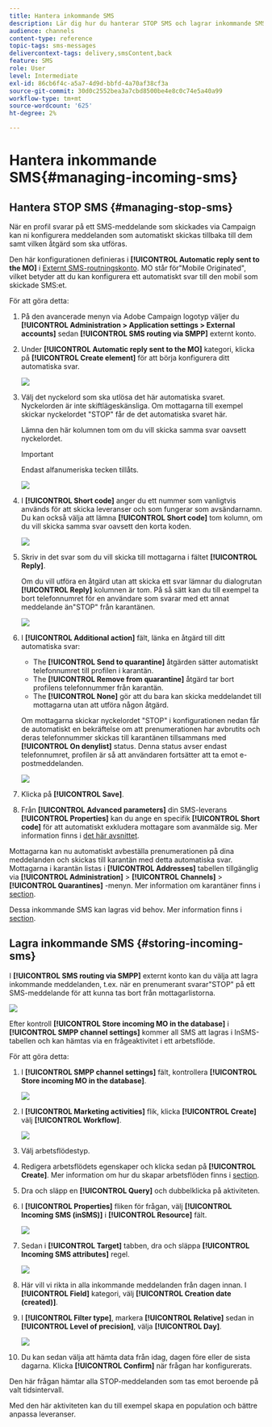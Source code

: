 ```yaml
---
title: Hantera inkommande SMS
description: Lär dig hur du hanterar STOP SMS och lagrar inkommande SMS i Adobe Campaign.
audience: channels
content-type: reference
topic-tags: sms-messages
delivercontext-tags: delivery,smsContent,back
feature: SMS
role: User
level: Intermediate
exl-id: 86cb6f4c-a5a7-4d9d-bbfd-4a70af38cf3a
source-git-commit: 30d0c2552bea3a7cbd8500be4e8c0c74e5a40a99
workflow-type: tm+mt
source-wordcount: '625'
ht-degree: 2%

---
```


# Hantera inkommande SMS{#managing-incoming-sms}

## Hantera STOP SMS {#managing-stop-sms}

När en profil svarar på ett SMS-meddelande som skickades via Campaign kan ni konfigurera meddelanden som automatiskt skickas tillbaka till dem samt vilken åtgärd som ska utföras.

Den här konfigurationen definieras i **[!UICONTROL Automatic reply sent to the MO]** i [Externt SMS-routningskonto](../../administration/using/configuring-sms-channel.md#defining-an-sms-routing). MO står för&quot;Mobile Originated&quot;, vilket betyder att du kan konfigurera ett automatiskt svar till den mobil som skickade SMS:et.

För att göra detta:

1. På den avancerade menyn via Adobe Campaign logotyp väljer du **[!UICONTROL Administration > Application settings > External accounts]** sedan **[!UICONTROL SMS routing via SMPP]** externt konto.
1. Under **[!UICONTROL Automatic reply sent to the MO]** kategori, klicka på **[!UICONTROL Create element]** för att börja konfigurera ditt automatiska svar.

   ![](assets/sms_mo_1.png)

1. Välj det nyckelord som ska utlösa det här automatiska svaret. Nyckelorden är inte skiftlägeskänsliga. Om mottagarna till exempel skickar nyckelordet &quot;STOP&quot; får de det automatiska svaret här.

   Lämna den här kolumnen tom om du vill skicka samma svar oavsett nyckelordet.

   >[!IMPORTANT]
   >
   >Endast alfanumeriska tecken tillåts.

   ![](assets/sms_mo_2.png)

1. I **[!UICONTROL Short code]** anger du ett nummer som vanligtvis används för att skicka leveranser och som fungerar som avsändarnamn. Du kan också välja att lämna **[!UICONTROL Short code]** tom kolumn, om du vill skicka samma svar oavsett den korta koden.

   ![](assets/sms_mo_4.png)

1. Skriv in det svar som du vill skicka till mottagarna i fältet **[!UICONTROL Reply]**.

   Om du vill utföra en åtgärd utan att skicka ett svar lämnar du dialogrutan **[!UICONTROL Reply]** kolumnen är tom. På så sätt kan du till exempel ta bort telefonnumret för en användare som svarar med ett annat meddelande än&quot;STOP&quot; från karantänen.

   ![](assets/sms_mo_3.png)

1. I **[!UICONTROL Additional action]** fält, länka en åtgärd till ditt automatiska svar:

   * The **[!UICONTROL Send to quarantine]** åtgärden sätter automatiskt telefonnumret till profilen i karantän.
   * The **[!UICONTROL Remove from quarantine]** åtgärd tar bort profilens telefonnummer från karantän.
   * The **[!UICONTROL None]** gör att du bara kan skicka meddelandet till mottagarna utan att utföra någon åtgärd.

   Om mottagarna skickar nyckelordet &quot;STOP&quot; i konfigurationen nedan får de automatiskt en bekräftelse om att prenumerationen har avbrutits och deras telefonnummer skickas till karantänen tillsammans med **[!UICONTROL On denylist]** status. Denna status avser endast telefonnumret, profilen är så att användaren fortsätter att ta emot e-postmeddelanden.

   ![](assets/sms_mo.png)

1. Klicka på **[!UICONTROL Save]**.

1. Från **[!UICONTROL Advanced parameters]** din SMS-leverans **[!UICONTROL Properties]** kan du ange en specifik **[!UICONTROL Short code]** för att automatiskt exkludera mottagare som avanmälde sig. Mer information finns i [det här avsnittet](../../administration/using/configuring-sms-channel.md#configuring-sms-properties).

Mottagarna kan nu automatiskt avbeställa prenumerationen på dina meddelanden och skickas till karantän med detta automatiska svar. Mottagarna i karantän listas i **[!UICONTROL Addresses]** tabellen tillgänglig via **[!UICONTROL Administration]** > **[!UICONTROL Channels]** > **[!UICONTROL Quarantines]** -menyn. Mer information om karantäner finns i [section](../../sending/using/understanding-quarantine-management.md).

Dessa inkommande SMS kan lagras vid behov. Mer information finns i [section](#storing-incoming-sms).

## Lagra inkommande SMS {#storing-incoming-sms}

I **[!UICONTROL SMS routing via SMPP]** externt konto kan du välja att lagra inkommande meddelanden, t.ex. när en prenumerant svarar&quot;STOP&quot; på ett SMS-meddelande för att kunna tas bort från mottagarlistorna.

![](assets/sms_config_mo_1.png)

Efter kontroll **[!UICONTROL Store incoming MO in the database]** i **[!UICONTROL SMPP channel settings]** kommer all SMS att lagras i InSMS-tabellen och kan hämtas via en frågeaktivitet i ett arbetsflöde.

För att göra detta:

1. I **[!UICONTROL SMPP channel settings]** fält, kontrollera **[!UICONTROL Store incoming MO in the database]**.

   ![](assets/sms_config_mo_2.png)

1. I **[!UICONTROL Marketing activities]** flik, klicka **[!UICONTROL Create]** välj **[!UICONTROL Workflow]**.

   ![](assets/sms_config_mo_3.png)

1. Välj arbetsflödestyp.
1. Redigera arbetsflödets egenskaper och klicka sedan på **[!UICONTROL Create]**. Mer information om hur du skapar arbetsflöden finns i [section](../../automating/using/building-a-workflow.md).
1. Dra och släpp en **[!UICONTROL Query]** och dubbelklicka på aktiviteten.
1. I **[!UICONTROL Properties]** fliken för frågan, välj **[!UICONTROL Incoming SMS (inSMS)]** i **[!UICONTROL Resource]** fält.

   ![](assets/sms_config_mo_4.png)

1. Sedan i **[!UICONTROL Target]** tabben, dra och släppa **[!UICONTROL Incoming SMS attributes]** regel.

   ![](assets/sms_config_mo_5.png)

1. Här vill vi rikta in alla inkommande meddelanden från dagen innan. I **[!UICONTROL Field]** kategori, välj **[!UICONTROL Creation date (created)]**.
1. I **[!UICONTROL Filter type]**, markera **[!UICONTROL Relative]** sedan in **[!UICONTROL Level of precision]**, välja **[!UICONTROL Day]**.

   ![](assets/sms_config_mo_6.png)

1. Du kan sedan välja att hämta data från idag, dagen före eller de sista dagarna. Klicka **[!UICONTROL Confirm]** när frågan har konfigurerats.

Den här frågan hämtar alla STOP-meddelanden som tas emot beroende på valt tidsintervall.

Med den här aktiviteten kan du till exempel skapa en population och bättre anpassa leveranser.
